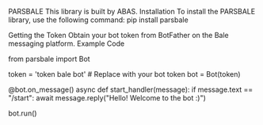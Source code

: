 PARSBALE
This library is built by ABAS.
Installation
To install the PARSBALE library, use the following command:
pip install parsbale

Getting the Token
Obtain your bot token from BotFather on the Bale messaging platform.
Example Code



from parsbale import Bot

token = 'token bale bot'  # Replace with your bot token
bot = Bot(token)

@bot.on_message()
async def start_handler(message):
    if message.text == "/start":
        await message.reply("Hello! Welcome to the bot :)")

bot.run()

